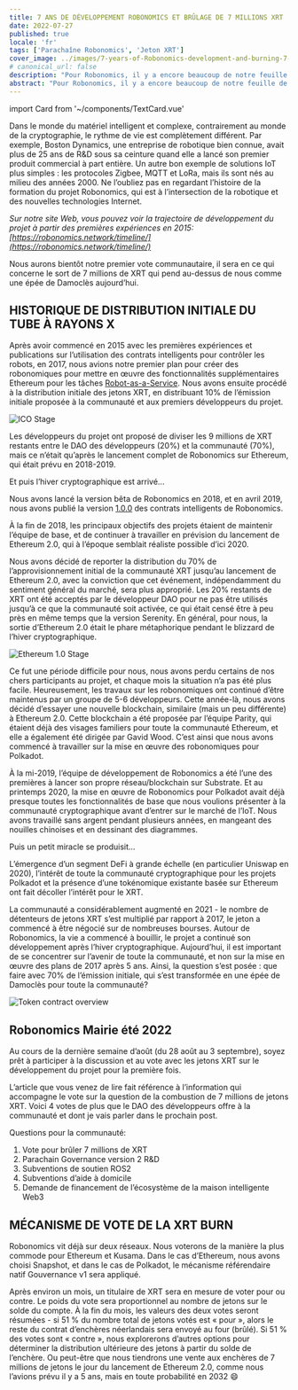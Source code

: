 ```yaml
---
title: 7 ANS DE DÉVELOPPEMENT ROBONOMICS ET BRÛLAGE DE 7 MILLIONS XRT
date: 2022-07-27
published: true
locale: 'fr'
tags: ['Parachaîne Robonomics', 'Jeton XRT']
cover_image: ../images/7-years-of-Robonomics-development-and-burning-7-million-XRT/7-years-of-Robonomics-development-and-burning-7-million-XRT.jpg
# canonical_url: false
description: "Pour Robonomics, il y a encore beaucoup de notre feuille de route devant nous, et beaucoup de choses vont arriver pour la première fois."
abstract: "Pour Robonomics, il y a encore beaucoup de notre feuille de route devant nous, et beaucoup de choses vont arriver pour la première fois."
---
```

import Card from '~/components/TextCard.vue'

Dans le monde du matériel intelligent et complexe, contrairement au monde de la cryptographie, le rythme de vie est complètement différent. Par exemple, Boston Dynamics, une entreprise de robotique bien connue, avait plus de 25 ans de R&D sous sa ceinture quand elle a lancé son premier produit commercial à part entière. Un autre bon exemple de solutions IoT plus simples : les protocoles Zigbee, MQTT et LoRa, mais ils sont nés au milieu des années 2000. Ne l’oubliez pas en regardant l’histoire de la formation du projet Robonomics, qui est à l’intersection de la robotique et des nouvelles technologies Internet.

*Sur notre site Web, vous pouvez voir la trajectoire de développement du projet à partir des premières expériences en 2015: [https://robonomics.network/timeline/](https://robonomics.network/timeline/)*

Nous aurons bientôt notre premier vote communautaire, il sera en ce qui concerne le sort de 7 millions de XRT qui pend au-dessus de nous comme une épée de Damoclès aujourd’hui.

## HISTORIQUE DE DISTRIBUTION INITIALE DU TUBE À RAYONS X

Après avoir commencé en 2015 avec les premières expériences et publications sur l’utilisation des contrats intelligents pour contrôler les robots, en 2017, nous avions notre premier plan pour créer des robonomiques pour mettre en œuvre des fonctionnalités supplémentaires Ethereum pour les tâches [Robot-as-a-Service](https://en.wikipedia.org/wiki/Robot_as_a_service). Nous avons ensuite procédé à la distribution initiale des jetons XRT, en distribuant 10% de l’émission initiale proposée à la communauté et aux premiers développeurs du projet.

![ICO Stage](../images/7-years-of-Robonomics-development-and-burning-7-million-XRT/7-years-img-1.png)

Les développeurs du projet ont proposé de diviser les 9 millions de XRT restants entre le DAO des développeurs (20%) et la communauté (70%), mais ce n’était qu’après le lancement complet de Robonomics sur Ethereum, qui était prévu en 2018-2019.

Et puis l’hiver cryptographique est arrivé...

Nous avons lancé la version bêta de Robonomics en 2018, et en avril 2019, nous avons publié la version [1.0.0](https://github.com/airalab/robonomics_contracts/releases/tag/v1.0) des contrats intelligents de Robonomics.

À la fin de 2018, les principaux objectifs des projets étaient de maintenir l’équipe de base, et de continuer à travailler en prévision du lancement de Ethereum 2.0, qui à l’époque semblait réaliste possible d’ici 2020.

Nous avons décidé de reporter la distribution du 70% de l’approvisionnement initial de la communauté XRT jusqu’au lancement de Ethereum 2.0, avec la conviction que cet événement, indépendamment du sentiment général du marché, sera plus approprié. Les 20% restants de XRT ont été acceptés par le développeur DAO pour ne pas être utilisés jusqu’à ce que la communauté soit activée, ce qui était censé être à peu près en même temps que la version Serenity. En général, pour nous, la sortie d’Ethereum 2.0 était le phare métaphorique pendant le blizzard de l’hiver cryptographique.

![Ethereum 1.0 Stage](../images/7-years-of-Robonomics-development-and-burning-7-million-XRT/7-years-img-2.png)

Ce fut une période difficile pour nous, nous avons perdu certains de nos chers participants au projet, et chaque mois la situation n’a pas été plus facile. Heureusement, les travaux sur les robonomiques ont continué d’être maintenus par un groupe de 5-6 développeurs. Cette année-là, nous avons décidé d’essayer une nouvelle blockchain, similaire (mais un peu différente) à Ethereum 2.0. Cette blockchain a été proposée par l’équipe Parity, qui étaient déjà des visages familiers pour toute la communauté Ethereum, et elle a également été dirigée par Gavid Wood. C’est ainsi que nous avons commencé à travailler sur la mise en œuvre des robonomiques pour Polkadot.

À la mi-2019, l’équipe de développement de Robonomics a été l’une des premières à lancer son propre réseau/blockchain sur Substrate. Et au printemps 2020, la mise en œuvre de Robonomics pour Polkadot avait déjà presque toutes les fonctionnalités de base que nous voulions présenter à la communauté cryptographique avant d’entrer sur le marché de l’IoT. Nous avons travaillé sans argent pendant plusieurs années, en mangeant des nouilles chinoises et en dessinant des diagrammes.

Puis un petit miracle se produisit...

L’émergence d’un segment DeFi à grande échelle (en particulier Uniswap en 2020), l’intérêt de toute la communauté cryptographique pour les projets Polkadot et la présence d’une tokénomique existante basée sur Ethereum ont fait décoller l’intérêt pour le XRT.

La communauté a considérablement augmenté en 2021 - le nombre de détenteurs de jetons XRT s’est multiplié par rapport à 2017, le jeton a commencé à être négocié sur de nombreuses bourses. Autour de Robonomics, la vie a commencé à bouillir, le projet a continué son développement après l’hiver cryptographique. Aujourd’hui, il est important de se concentrer sur l’avenir de toute la communauté, et non sur la mise en œuvre des plans de 2017 après 5 ans. Ainsi, la question s’est posée : que faire avec 70% de l’émission initiale, qui s’est transformée en une épée de Damoclès pour toute la communauté?

![Token contract overview](../images/7-years-of-Robonomics-development-and-burning-7-million-XRT/7-years-img-3.png)

## Robonomics Mairie été 2022

Au cours de la dernière semaine d’août (du 28 août au 3 septembre), soyez prêt à participer à la discussion et au vote avec les jetons XRT sur le développement du projet pour la première fois.

L’article que vous venez de lire fait référence à l’information qui accompagne le vote sur la question de la combustion de 7 millions de jetons XRT. Voici 4 votes de plus que le DAO des développeurs offre à la communauté et dont je vais parler dans le prochain post.

Questions pour la communauté:

1. Vote pour brûler 7 millions de XRT
2. Parachain Governance version 2 R&D
3. Subventions de soutien ROS2
4. Subventions d’aide à domicile
5. Demande de financement de l’écosystème de la maison intelligente Web3

## MÉCANISME DE VOTE DE LA XRT BURN

Robonomics vit déjà sur deux réseaux. Nous voterons de la manière la plus commode pour Ethereum et Kusama. Dans le cas d’Ethereum, nous avons choisi Snapshot, et dans le cas de Polkadot, le mécanisme référendaire natif Gouvernance v1 sera appliqué.

Après environ un mois, un titulaire de XRT sera en mesure de voter pour ou contre. Le poids du vote sera proportionnel au nombre de jetons sur le solde du compte. À la fin du mois, les valeurs des deux votes seront résumées - si 51 % du nombre total de jetons votés est « pour », alors le reste du contrat d’enchères néerlandais sera envoyé au four (brûlé). Si 51 % des votes sont « contre », nous explorerons d’autres options pour déterminer la distribution ultérieure des jetons à partir du solde de l’enchère. Ou peut-être que nous tiendrons une vente aux enchères de 7 millions de jetons le jour du lancement de Ethereum 2.0, comme nous l’avions prévu il y a 5 ans, mais en toute probabilité en 2032 😄